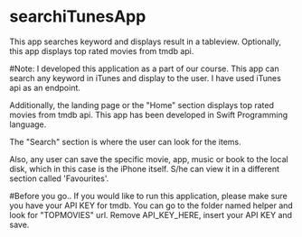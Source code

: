 # searchiTunesApp
This app searches keyword and displays result in a tableview. Optionally, this app displays top rated movies from tmdb api. 

#Note:
I developed this application as a part of our course. This app can search any keyword in iTunes and display to the user. 
I have used iTunes api as an endpoint. 

Additionally, the landing page or the "Home" section displays top rated movies from tmdb api. 
This app has been developed in Swift Programming language. 

The "Search" section is where the user can look for the items. 

Also, any user can save the specific movie, app, music or book to the local disk, which in this case is the iPhone itself.
S/he can view it in a different section called 'Favourites'.

#Before you go..
If you would like to run this application, please make sure you have your API KEY for tmdb. 
You can go to the folder named helper and look for "TOPMOVIES" url. 
Remove API_KEY_HERE, insert your API KEY and save. 
